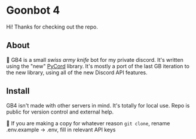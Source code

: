 # Goonbot 4

Hi! Thanks for checking out the repo.

## About

🧰 GB4 is a small *swiss army knife* bot for my private discord. It's written using the "new" [PyCord]("https://github.com/Pycord-Development/pycord") library. It's mostly a port of the last GB iteration to the new library, using all of the new Discord API features.

## Install

GB4 isn't made with other servers in mind. It's totally for local use. Repo is public for version control and external help.

📂 If you are making a copy for whatever reason `git clone`, rename .env.example -> .env, fill in relevant API keys
